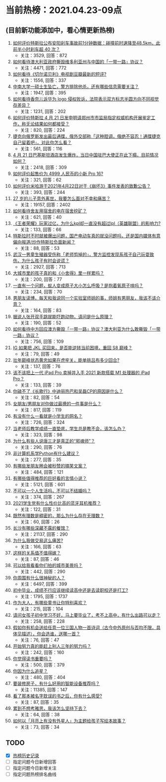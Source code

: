 # 当前热榜：2021.04.23-09点
## (目前新功能添加中，看心情更新热榜)
1. [如何评价特斯拉公布安阳刹车事故前1分钟数据：碰撞前时速降至48.5km，此前半小时刹车超 40 次？](https://www.zhihu.com/question/456002925)
    * 关注：3529, 回答：872
2. [如何看待澳大利亚政府撕毁维多利亚州与中国的「一带一路」协议？](https://www.zhihu.com/question/455897099)
    * 关注：4471, 回答：772
3. [如何看待《切尔诺贝利》电视剧豆瓣最新的短评?](https://www.zhihu.com/question/454682756)
    * 关注：1556, 回答：337
4. [中南大学一硕士生坠亡，警方排除他杀，还有哪些信息需要关注？](https://www.zhihu.com/question/455986035)
    * 关注：1947, 回答：395
5. [如何看待香奈儿诉华为 logo 侵权败诉，法院表示双方标志半圆方向不同视觉存差异？](https://www.zhihu.com/question/455951052)
    * 关注：1231, 回答：202
6. [如何评价特斯拉 4 月 21 日发申明请郑州市市监局指定权威机构开展鉴定工作，称无论结果如何都接受？](https://www.zhihu.com/question/455883425)
    * 关注：820, 回答：224
7. [捷克向俄罗斯发出最后通牒，俄外交部称「这种腔调，俄绝不容忍！通牒捷克自己留着吧」，对此你怎么看？](https://www.zhihu.com/question/455948484)
    * 关注：561, 回答：116
8. [4 月 21 日巴基斯坦酒店发生爆炸，当日中国驻巴大使正在此下榻，目前情况如何？](https://www.zhihu.com/question/455901457)
    * 关注：2418, 回答：309
9. [如何评价起售价为 4999 人民币的小新 Pro 16?](https://www.zhihu.com/question/456010971)
    * 关注：321, 回答：62
10. [如何评价米哈游于2021年4月22日对于《崩坏3》事件发表的致歉公告？](https://www.zhihu.com/question/455996856)
    * 关注：393, 回答：244
11. [27 岁的儿子意外离世，我要怎么面对不幸和痛苦？](https://www.zhihu.com/question/328188022)
    * 关注：19157, 回答：2402
12. [如何看待舍友用宿舍的电在宿舍挖矿？](https://www.zhihu.com/question/450492196)
    * 关注：621, 回答：40
13. [《王者荣耀》玩家过亿，为什么kpl却一直没有超过lpl（英雄联盟）的影响力?](https://www.zhihu.com/question/455540714)
    * 关注：133, 回答：66
14. [特斯拉时不时就被爆出问题，国产电动车真的就没问题吗，还是国内媒体有意偏向报道/炒作特斯拉负面新闻？](https://www.zhihu.com/question/455914205)
    * 关注：88, 回答：53
15. [武汉一男童生殖器受伤称「老师剪掉的」，警方监控发现系孩子自己玩耍致伤，为什么孩子有时会说谎？](https://www.zhihu.com/question/455606047)
    * 关注：2927, 回答：713
16. [大城市里的孩子真的和《小舍得》里一样累吗？](https://www.zhihu.com/question/455699208)
    * 关注：200, 回答：77
17. [一直有一个问题，蚁人变成原子大小怎么呼吸？是抱着氧原子啃吗？](https://www.zhihu.com/question/455569295)
    * 关注：234, 回答：70
18. [男朋友读博，每天和我说同一个实验室师姐的事，师姐有男朋友，我该不该介意？](https://www.zhihu.com/question/454875381)
    * 关注：164, 回答：83
19. [据说人张开双手跳就能吓跑动物，请问是什么原理？](https://www.zhihu.com/question/454195481)
    * 关注：190, 回答：52
20. [如何看待中方回应澳方撕毁「一带一路」协议？澳大利亚为什么敢撕毁「一带一路」协议？](https://www.zhihu.com/question/455918097)
    * 关注：756, 回答：109
21. [IG 如果把 JKL 买回来，是否能逆转当前困境，重回 S8 巅峰？](https://www.zhihu.com/question/454375370)
    * 关注：79, 回答：49
22. [壮年巅峰状态黄忠如果在虎牢关，能单挑吕布多少回合?](https://www.zhihu.com/question/442153493)
    * 关注：137, 回答：76
23. [该不该把上一代 iPad Pro 卖掉并入手 2021 新款搭载 M1 处理器的 iPad Pro？](https://www.zhihu.com/question/455713411)
    * 关注：133, 回答：39
24. [你磕不了《长歌行》中迪丽热巴和吴磊CP的原因是什么？](https://www.zhihu.com/question/455692026)
    * 关注：82, 回答：54
25. [女朋友/男朋友对你做过最撩的一件事是什么？](https://www.zhihu.com/question/269161219)
    * 关注：817, 回答：119
26. [有没有什么一看就是小学生的网名？](https://www.zhihu.com/question/447396757)
    * 关注：726, 回答：324
27. [当老师后教学成绩一直垫底，学生总是教不会，该怎么办？](https://www.zhihu.com/question/454011860)
    * 关注：323, 回答：98
28. [为什么有些人说唐三才是真正的“邪魂师”？](https://www.zhihu.com/question/450043345)
    * 关注：290, 回答：76
29. [非计算机系学Python有什么建议？](https://www.zhihu.com/question/453069718)
    * 关注：277, 回答：35
30. [有哪些发朋友圈会被秒赞的搞笑文案？](https://www.zhihu.com/question/448753683)
    * 关注：484, 回答：121
31. [有哪些值得推荐的巨好看的言情小说？](https://www.zhihu.com/question/347557153)
    * 关注：5121, 回答：601
32. [不可以一个人生活吗，不可以不结婚吗？](https://www.zhihu.com/question/454686772)
    * 关注：374, 回答：267
33. [2021学生党有什么性价比高的蓝牙耳机推荐？](https://www.zhihu.com/question/454899465)
    * 关注：122, 回答：31
34. [既然有理数是稠密的，那么为什么存在无理数？](https://www.zhihu.com/question/453846157)
    * 关注：60, 回答：26
35. [长沙有哪些深藏不露的餐馆？](https://www.zhihu.com/question/31025946)
    * 关注：21137, 回答：290
36. [为什么我做交易这么痛苦?](https://www.zhihu.com/question/455882205)
    * 关注：166, 回答：63
37. [这样的关系值不值得嫁？](https://www.zhihu.com/question/455023168)
    * 关注：87, 回答：46
38. [可以给我看看你们拍的城市美景吗？](https://www.zhihu.com/question/376613267)
    * 关注：442, 回答：290
39. [你周围有什么很神秘的人？](https://www.zhihu.com/question/59069508)
    * 关注：6497, 回答：399
40. [初中毕业，成绩不行应该继续读高中还是去读职校还是打工?](https://www.zhihu.com/question/454373017)
    * 关注：1795, 回答：1737
41. [作为大人，有哪些童书让你特别喜欢？](https://www.zhihu.com/question/451889910)
    * 关注：215, 回答：104
42. [请问女孩子初中学习不好，马上要毕业了，考不上高中，有什么出路可以走？](https://www.zhihu.com/question/454802256)
    * 关注：258, 回答：228
43. [假如你有机会送给任意一位三国人物一首诗词（古今中外原创与否均不限，具体见描述），你会选谁，送哪一首？](https://www.zhihu.com/question/455638177)
    * 关注：76, 回答：47
44. [开始努力真的能赶上别人三年的努力吗？](https://www.zhihu.com/question/453854597)
    * 关注：242, 回答：160
45. [你觉得读书重要吗？](https://www.zhihu.com/question/453114848)
    * 关注：500, 回答：379
46. [你因为什么追星？](https://www.zhihu.com/question/452944943)
    * 关注：480, 回答：404
47. [要装修房子，有什么好用的智能设备推荐吗？](https://www.zhihu.com/question/26128328)
    * 关注：11385, 回答：147
48. [看了那本被名字耽误的书之后，你有什么感受?](https://www.zhihu.com/question/450824508)
    * 关注：87, 回答：35
49. [累到不想考雅思，我该怎么坚持下去？](https://www.zhihu.com/question/454162767)
    * 关注：64, 回答：38
50. [如何以「月亮上有没有外星人」为主题给孩子写绘本故事？](https://www.zhihu.com/question/453533682)
    * 关注：73, 回答：34
## TODO
* [x] [热榜历史记录](hot_history/AllHot.md)
* [ ] 指定问题今日新增回答
* [ ] 指定问题今日新增关注
* [ ] 指定问题热榜排名曲线

